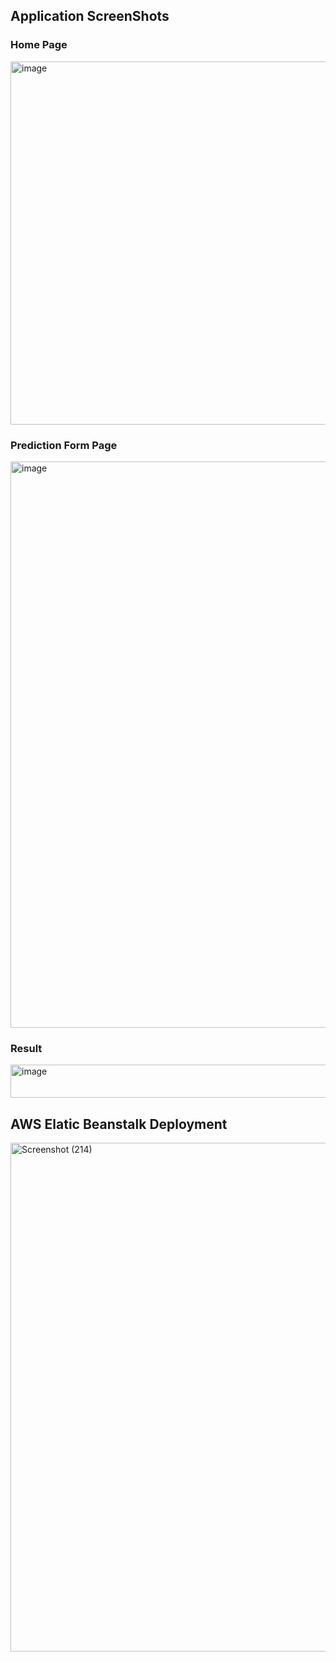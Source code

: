 ## Application ScreenShots
### Home Page
<img width="1242" height="581" alt="image" src="https://github.com/user-attachments/assets/b21d72e7-4849-49a1-8fb4-b0d4f462f07c" />

### Prediction Form Page

<img width="782" height="906" alt="image" src="https://github.com/user-attachments/assets/d1f90cfb-5c8a-4db3-ad11-6ae12ddb15ed" />

### Result

<img width="538" height="53" alt="image" src="https://github.com/user-attachments/assets/7f4a1b0e-7cc9-4605-baf3-19620aef8b27" />

## AWS Elatic Beanstalk Deployment
<img width="709" height="814" alt="Screenshot (214)" src="https://github.com/user-attachments/assets/cf7da354-b23e-4ce0-9690-a9cfad283e66" />

